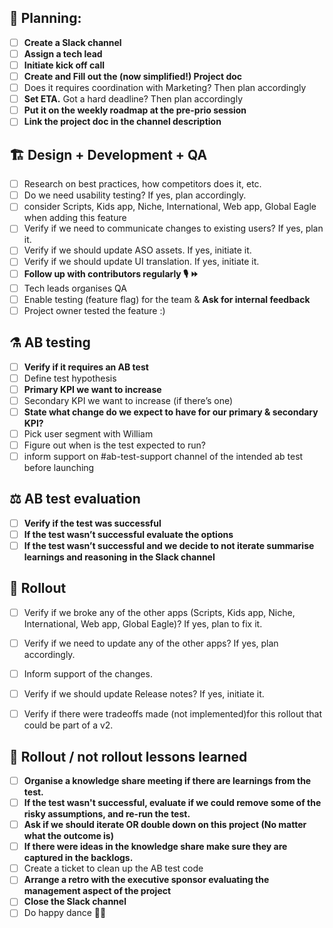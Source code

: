 ## 📐 Planning:
- [ ] **Create a Slack channel**
- [ ] **Assign a tech lead**
- [ ] **Initiate kick off call**
- [ ] **Create and Fill out the (now simplified!) Project doc**
- [ ] Does it requires coordination with Marketing? Then plan accordingly
- [ ] **Set ETA.** Got a hard deadline? Then plan accordingly
- [ ] **Put it on the weekly roadmap at the pre-prio session**
- [ ] **Link the project doc in the channel description**

## 🏗 Design + Development + QA
- [ ] Research on best practices, how competitors does it, etc.	
- [ ] Do we need usability testing? If yes, plan accordingly.
- [ ] consider Scripts, Kids app, Niche, International, Web app, Global Eagle when adding this feature
- [ ] Verify if we need to communicate changes to existing users? If yes, plan it.
- [ ] Verify if we should update ASO assets. If yes, initiate it.
- [ ] Verify if we should update UI translation. If yes, initiate it.
- [ ] **Follow up with contributors regularly 🎙 ⏩**
- [ ] Tech leads organises QA
- [ ] Enable testing (feature flag) for the team & **Ask for internal feedback**
- [ ] Project owner tested the feature :)

## ⚗️ AB testing
- [ ] **Verify if it requires an AB test**
- [ ] Define test hypothesis
- [ ] **Primary KPI we want to increase**
- [ ] Secondary KPI we want to increase (if there’s one)
- [ ] **State what change do we expect to have for our primary & secondary KPI?**
- [ ] Pick user segment with William
- [ ] Figure out when is the test expected to run?
- [ ] inform support on #ab-test-support channel of the intended ab test before launching

## ⚖️ AB test evaluation
- [ ] **Verify if the test was successful**
- [ ] **If the test wasn’t successful evaluate the options**
- [ ] **If the test wasn’t successful and we decide to not iterate summarise learnings and reasoning in the Slack channel**

## 🚀 Rollout
- [ ] Verify if we broke any of the other apps (Scripts, Kids app, Niche, International, Web app, Global Eagle)? If yes, plan to fix it.
- [ ] Verify if we need to update any of the other apps? If yes, plan accordingly.
- [ ] Inform support of the changes.
- [ ] Verify if we should update Release notes? If yes, initiate it.

- [ ] Verify if there were tradeoffs made (not implemented)for this rollout that could be part of a v2.


## 🧠 Rollout / not rollout lessons learned
- [ ] **Organise a knowledge share meeting if there are learnings from the test.**
- [ ] **If the test wasn't successful, evaluate if we could remove some of the risky assumptions, and re-run the test.**
- [ ] **Ask if we should iterate OR double down on this project (No matter what the outcome is)**
- [ ] **If there were ideas in the knowledge share make sure they are captured in the backlogs.**
- [ ] Create a ticket to clean up the AB test code
- [ ] **Arrange a retro with the executive sponsor evaluating the management aspect of the project**
- [ ] **Close the Slack channel**
- [ ] Do happy dance 🕺🏻
